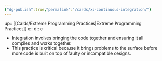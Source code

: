```yaml
---
{"dg-publish":true,"permalink":"/cards/xp-continuous-integration/"}
---
```


up:: [[Cards/Extreme Programming Practices\|Extreme Programming Practices]] 
x:: 
d:: c

- ﻿﻿Integration involves bringing the code together and ensuring it all compiles and works together.
- ﻿﻿This practice is critical because it brings problems to the surface before more code is built on top of faulty or incompatible designs.